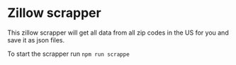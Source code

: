 # Zillow scrapper


This zillow scrapper will get all data from all zip codes in the US for you and save it as json files.

To start the scrapper run `npm run scrappe`

